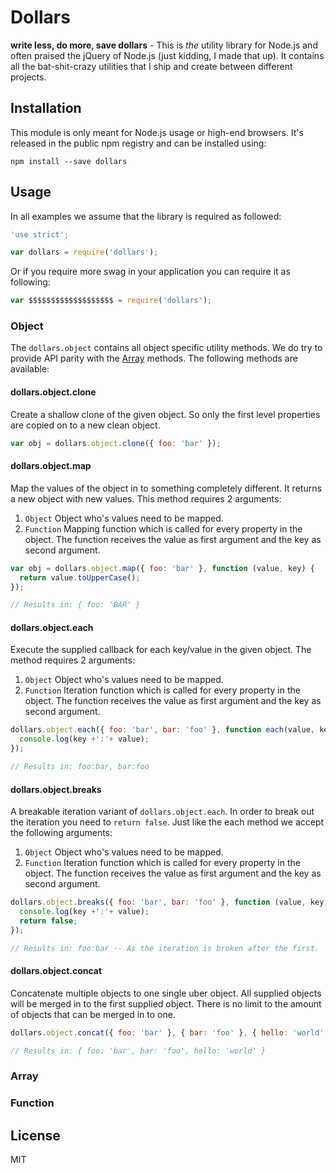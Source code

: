 # Dollars

**write less, do more, save dollars** - This is _the_ utility library for
Node.js and often praised the jQuery of Node.js (just kidding, I made that up).
It contains all the bat-shit-crazy utilities that I ship and create between
different projects.

## Installation

This module is only meant for Node.js usage or high-end browsers. It's released
in the public npm registry and can be installed using:

```
npm install --save dollars
```

## Usage

In all examples we assume that the library is required as followed:

```js
'use strict';

var dollars = require('dollars');
```

Or if you require more swag in your application you can require it as following:

```js
var $$$$$$$$$$$$$$$$$$$ = require('dollars');
```

### Object

The `dollars.object` contains all object specific utility methods. We do try to
provide API parity with the [Array](#array) methods. The following methods are
available:

#### dollars.object.clone

Create a shallow clone of the given object. So only the first level properties
are copied on to a new clean object.

```js
var obj = dollars.object.clone({ foo: 'bar' });
```

#### dollars.object.map

Map the values of the object in to something completely different. It returns a
new object with new values. This method requires 2 arguments:

1. `Object` Object who's values need to be mapped.
2. `Function` Mapping function which is called for every property in the object.
   The function receives the value as first argument and the key as second
   argument.

```js
var obj = dollars.object.map({ foo: 'bar' }, function (value, key) {
  return value.toUpperCase();
});

// Results in: { foo: 'BAR' }
```

#### dollars.object.each

Execute the supplied callback for each key/value in the given object. The method
requires 2 arguments:

1. `Object` Object who's values need to be mapped.
2. `Function` Iteration function which is called for every property in the object.
   The function receives the value as first argument and the key as second
   argument.

```js
dollars.object.each({ foo: 'bar', bar: 'foo' }, function each(value, key) {
  console.log(key +':'+ value);
});

// Results in: foo:bar, bar:foo
```

#### dollars.object.breaks

A breakable iteration variant of `dollars.object.each`. In order to break out the
iteration you need to `return false`. Just like the each method we accept the
following arguments:

1. `Object` Object who's values need to be mapped.
2. `Function` Iteration function which is called for every property in the object.
   The function receives the value as first argument and the key as second
   argument.

```js
dollars.object.breaks({ foo: 'bar', bar: 'foo' }, function (value, key) {
  console.log(key +':'+ value);
  return false;
});

// Results in: foo:bar -- As the iteration is broken after the first.
```

#### dollars.object.concat

Concatenate multiple objects to one single uber object. All supplied objects
will be merged in to the first supplied object. There is no limit to the amount
of objects that can be merged in to one.

```js
dollars.object.concat({ foo: 'bar' }, { bar: 'foo' }, { hello: 'world' });A

// Results in: { foo: 'bar', bar: 'foo', hello: 'world' }
```

### Array

### Function

## License

MIT
